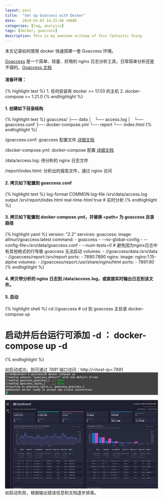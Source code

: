 ```yaml
---
layout: post
title:  "Set Up Goaccess with Docker"
date:   2019-03-03 14:25:00 +0800
categories: [log, analysis]
tags: [docker, goaccess]
description: This is my awesome writeup of this fantastic thing
---
```

本文记录如何使用 docker 快速搭建一套 Goaccess 环境。

[Goaccess](https://github.com/allinurl/goaccess) 是一个简单、轻量、好用的 nginx 日志分析工具，日常简单分析还是不错的。[Goaccess 文档](https://goaccess.io)

#### 准备环境： 
{% highlight text %}
    1. 任何安装有 docker >= 17.03 的主机
    2. docker-compose >= 1.21.0
{% endhighlight %}

#### 1. 创建如下目录结构
{% highlight text %}
goaccess/
├── data
│   └── access.log
│   └── goaccess.conf
├── docker-compose.yml
└── report
    └── index.html
{% endhighlight %}

/goaccess.conf: goaccess 配置文件 [详细文档](https://goaccess.io/man)

/docker-compose.yml: docker-compose 配置 [详细文档](https://docs.docker.com/compose/compose-file/)

/data/access.log: 待分析的 nginx 日志文件

/report/index.html: 分析出的报告文件，通过 nginx 访问

#### 2. 拷贝如下配置到 goaccess.conf
{% highlight text %}
log-format COMMON
log-file /srv/data/access.log
output /srv/report/index.html
real-time-html true # 实时分析
{% endhighlight %}

#### 3. 拷贝如下配置到 docker-compose.yml，并替换 \<path\> 为 goaccess 目录路径
{% highlight yaml %}
version: "2.2"
services:
  goaccess:
    image: allinurl/goaccess:latest
    command:
    - goaccess
    - --no-global-config
    - --config-file=/srv/data/goaccess.conf
    - --num-tests=0 # 避免因为nginx日志中有其他格式的行导致 goaccess 无法启动
    volumes:
    - /<path>/goaccess/data:/srv/data
    - /<path>/goaccess/report:/srv/report
    ports:
    - 7890:7890
  nginx:
    image: nginx:1.15-alpine
    volumes:
    - /<path>/goaccess/report:/usr/share/nginx/html
    ports:
    - 7891:80
{% endhighlight %}

#### 4. 拷贝带分析的 nginx 日志到 /data/access.log，或直接实时输出日志到该文件。
#### 5. 启动
{% highlight shell %}
cd /<path>/goaccess  # cd 到 goaccess 主目录
docker-compose up
# 启动并后台运行可添加 -d ： docker-compose up -d
{% endhighlight %}

如启动成功，则可通过 7891 端口访问：http://\<host-ip\>:7891
![compose-up](/assets/imgs/goaccess-docker-compose-up.png)

![goaccess-real-time-html](/assets/imgs/goaccess-real-time-html-gh.png)
如启动失败，根据输出错误信息和文档逐步排查。
